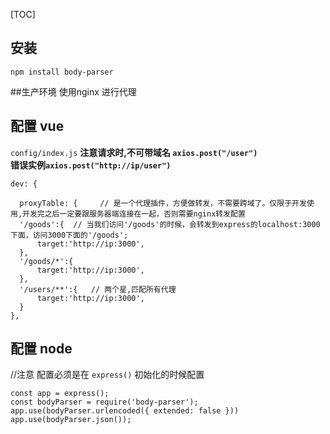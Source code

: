 [TOC]

## 安装
`npm install body-parser`

##生产环境
使用nginx 进行代理
## 配置 vue
`config/index.js` 
**注意请求时,不可带域名 `axios.post("/user")`  
错误实例`axios.post("http://ip/user")`**
```
dev: {

  proxyTable: {     // 是一个代理插件，方便做转发，不需要跨域了。仅限于开发使用,开发完之后一定要跟服务器端连接在一起，否则需要nginx转发配置
  '/goods':{  // 当我们访问'/goods'的时候，会转发到express的localhost:3000下面，访问3000下面的'/goods';
      target:'http://ip:3000',
  },
  '/goods/*':{
      target:'http://ip:3000',
  },
  '/users/**':{   // 两个星,匹配所有代理
      target:'http://ip:3000',
  }
},
```
## 配置 node
//注意 配置必须是在 `express()` 初始化的时候配置
```
const app = express();
const bodyParser = require('body-parser');
app.use(bodyParser.urlencoded({ extended: false }))
app.use(bodyParser.json());

```
